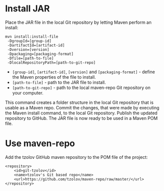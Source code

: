 Install JAR
===
Place the JAR file in the local Git repository by letting Maven perform an install:
```
mvn install:install-file
 -DgroupId=[group-id]
 -DartifactId=[artifact-id]
 -Dversion=[version]
 -Dpackaging=[packaging-format]
 -Dfile=[path-to-file]
 -DlocalRepositoryPath=[path-to-git-repo]
``` 
* `[group-id]`, `[artifact-id]`, `[version]` and `[packaging-format]` - define the Maven properties of the file to install.
* `[path-to-file]` - path to the JAR file to install.
* `[path-to-git-repo]` - path to the local maven-repo Git repository on your computer.

This command creates a folder structure in the local Git repository that is usable as a Maven repo. Commit the changes, that were made by executing the Maven install command, to the local Git repository. Publish the updated repository to GitHub. The JAR file is now ready to be used in a Maven POM file.

Use maven-repo
==========
Add the tzolov GitHub maven repository to the POM file of the project:
```
<repository>
    <id>git-tzolov</id>
    <name>tzolov's Git based repo</name>
    <url>https://github.com/tzolov/maven-repo/raw/master/</url>
</repository>
```
